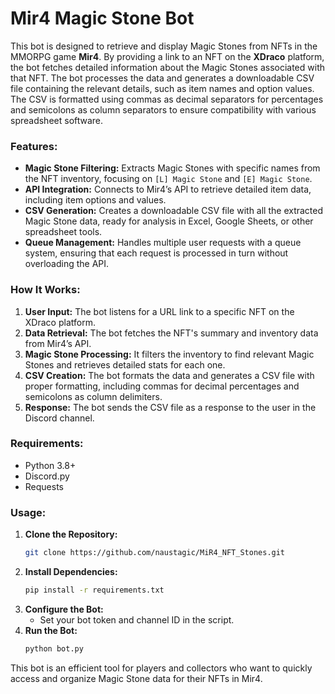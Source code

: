 
# Mir4 Magic Stone Bot

This bot is designed to retrieve and display Magic Stones from NFTs in the MMORPG game **Mir4**. By providing a link to an NFT on the **XDraco** platform, the bot fetches detailed information about the Magic Stones associated with that NFT. The bot processes the data and generates a downloadable CSV file containing the relevant details, such as item names and option values. The CSV is formatted using commas as decimal separators for percentages and semicolons as column separators to ensure compatibility with various spreadsheet software.

### Features:
- **Magic Stone Filtering:** Extracts Magic Stones with specific names from the NFT inventory, focusing on `[L] Magic Stone` and `[E] Magic Stone`.
- **API Integration:** Connects to Mir4’s API to retrieve detailed item data, including item options and values.
- **CSV Generation:** Creates a downloadable CSV file with all the extracted Magic Stone data, ready for analysis in Excel, Google Sheets, or other spreadsheet tools.
- **Queue Management:** Handles multiple user requests with a queue system, ensuring that each request is processed in turn without overloading the API.

### How It Works:
1. **User Input:** The bot listens for a URL link to a specific NFT on the XDraco platform.
2. **Data Retrieval:** The bot fetches the NFT's summary and inventory data from Mir4’s API.
3. **Magic Stone Processing:** It filters the inventory to find relevant Magic Stones and retrieves detailed stats for each one.
4. **CSV Creation:** The bot formats the data and generates a CSV file with proper formatting, including commas for decimal percentages and semicolons as column delimiters.
5. **Response:** The bot sends the CSV file as a response to the user in the Discord channel.

### Requirements:
- Python 3.8+
- Discord.py
- Requests

### Usage:
1. **Clone the Repository:**
   ```bash
   git clone https://github.com/naustagic/MiR4_NFT_Stones.git
   ```
2. **Install Dependencies:**
   ```bash
   pip install -r requirements.txt
   ```
3. **Configure the Bot:**
   - Set your bot token and channel ID in the script.
4. **Run the Bot:**
   ```bash
   python bot.py
   ```

This bot is an efficient tool for players and collectors who want to quickly access and organize Magic Stone data for their NFTs in Mir4.
